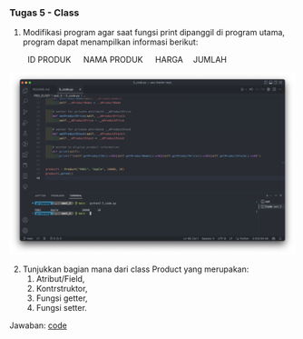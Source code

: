 ### Tugas 5 - Class

1. Modifikasi program agar saat fungsi print dipanggil di program utama, program
   dapat menampilkan informasi berikut:

&emsp;&emsp; ID PRODUK &emsp; NAMA PRODUK &emsp; HARGA &emsp;JUMLAH

<img src="./capture.png" />

2. Tunjukkan bagian mana dari class Product yang merupakan:
   1. Atribut/Field,
   2. Kontrstruktor,
   3. Fungsi getter,
   4. Fungsi setter.

Jawaban: [code](5_code.py)
